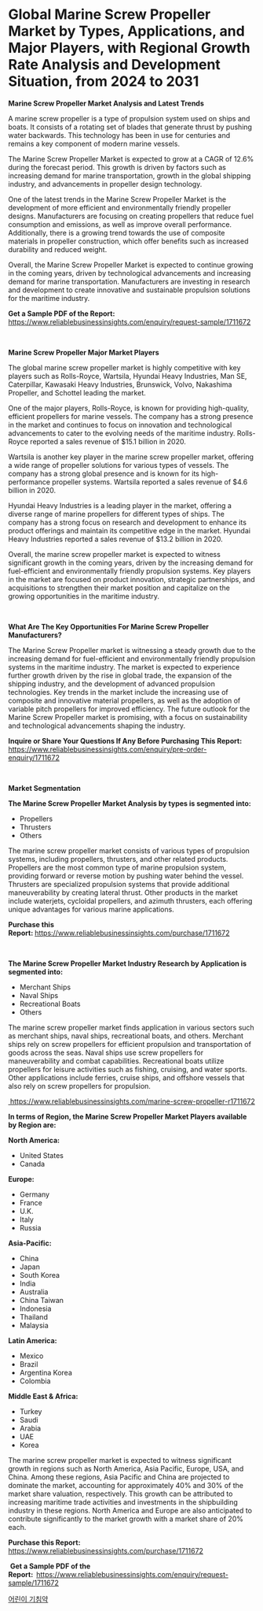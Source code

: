<p><h1>Global Marine Screw Propeller Market by Types, Applications, and Major Players, with Regional Growth Rate Analysis and Development Situation, from 2024 to 2031</h1></p><p><strong>Marine Screw Propeller Market Analysis and Latest Trends</strong></p>
<p><p>A marine screw propeller is a type of propulsion system used on ships and boats. It consists of a rotating set of blades that generate thrust by pushing water backwards. This technology has been in use for centuries and remains a key component of modern marine vessels.</p><p>The Marine Screw Propeller Market is expected to grow at a CAGR of 12.6% during the forecast period. This growth is driven by factors such as increasing demand for marine transportation, growth in the global shipping industry, and advancements in propeller design technology.</p><p>One of the latest trends in the Marine Screw Propeller Market is the development of more efficient and environmentally friendly propeller designs. Manufacturers are focusing on creating propellers that reduce fuel consumption and emissions, as well as improve overall performance. Additionally, there is a growing trend towards the use of composite materials in propeller construction, which offer benefits such as increased durability and reduced weight.</p><p>Overall, the Marine Screw Propeller Market is expected to continue growing in the coming years, driven by technological advancements and increasing demand for marine transportation. Manufacturers are investing in research and development to create innovative and sustainable propulsion solutions for the maritime industry.</p></p>
<p><strong>Get a Sample PDF of the Report:&nbsp;</strong> <a href="https://www.reliablebusinessinsights.com/enquiry/request-sample/1711672">https://www.reliablebusinessinsights.com/enquiry/request-sample/1711672</a></p>
<p>&nbsp;</p>
<p><strong>Marine Screw Propeller Major Market Players</strong></p>
<p><p>The global marine screw propeller market is highly competitive with key players such as Rolls-Royce, Wartsila, Hyundai Heavy Industries, Man SE, Caterpillar, Kawasaki Heavy Industries, Brunswick, Volvo, Nakashima Propeller, and Schottel leading the market. </p><p>One of the major players, Rolls-Royce, is known for providing high-quality, efficient propellers for marine vessels. The company has a strong presence in the market and continues to focus on innovation and technological advancements to cater to the evolving needs of the maritime industry. Rolls-Royce reported a sales revenue of $15.1 billion in 2020.</p><p>Wartsila is another key player in the marine screw propeller market, offering a wide range of propeller solutions for various types of vessels. The company has a strong global presence and is known for its high-performance propeller systems. Wartsila reported a sales revenue of $4.6 billion in 2020.</p><p>Hyundai Heavy Industries is a leading player in the market, offering a diverse range of marine propellers for different types of ships. The company has a strong focus on research and development to enhance its product offerings and maintain its competitive edge in the market. Hyundai Heavy Industries reported a sales revenue of $13.2 billion in 2020.</p><p>Overall, the marine screw propeller market is expected to witness significant growth in the coming years, driven by the increasing demand for fuel-efficient and environmentally friendly propulsion systems. Key players in the market are focused on product innovation, strategic partnerships, and acquisitions to strengthen their market position and capitalize on the growing opportunities in the maritime industry.</p></p>
<p>&nbsp;</p>
<p><strong>What Are The Key Opportunities For Marine Screw Propeller Manufacturers?</strong></p>
<p><p>The Marine Screw Propeller market is witnessing a steady growth due to the increasing demand for fuel-efficient and environmentally friendly propulsion systems in the maritime industry. The market is expected to experience further growth driven by the rise in global trade, the expansion of the shipping industry, and the development of advanced propulsion technologies. Key trends in the market include the increasing use of composite and innovative material propellers, as well as the adoption of variable pitch propellers for improved efficiency. The future outlook for the Marine Screw Propeller market is promising, with a focus on sustainability and technological advancements shaping the industry.</p></p>
<p><strong>Inquire or Share Your Questions If Any Before Purchasing This Report:</strong> <a href="https://www.reliablebusinessinsights.com/enquiry/pre-order-enquiry/1711672">https://www.reliablebusinessinsights.com/enquiry/pre-order-enquiry/1711672</a></p>
<p>&nbsp;</p>
<p><strong>Market Segmentation</strong></p>
<p><strong>The Marine Screw Propeller Market Analysis by types is segmented into:</strong></p>
<p><ul><li>Propellers</li><li>Thrusters</li><li>Others</li></ul></p>
<p><p>The marine screw propeller market consists of various types of propulsion systems, including propellers, thrusters, and other related products. Propellers are the most common type of marine propulsion system, providing forward or reverse motion by pushing water behind the vessel. Thrusters are specialized propulsion systems that provide additional maneuverability by creating lateral thrust. Other products in the market include waterjets, cycloidal propellers, and azimuth thrusters, each offering unique advantages for various marine applications.</p></p>
<p><strong>Purchase this Report:&nbsp;</strong><a href="https://www.reliablebusinessinsights.com/purchase/1711672">https://www.reliablebusinessinsights.com/purchase/1711672</a></p>
<p>&nbsp;</p>
<p><strong>The Marine Screw Propeller Market Industry Research by Application is segmented into:</strong></p>
<p><ul><li>Merchant Ships</li><li>Naval Ships</li><li>Recreational Boats</li><li>Others</li></ul></p>
<p><p>The marine screw propeller market finds application in various sectors such as merchant ships, naval ships, recreational boats, and others. Merchant ships rely on screw propellers for efficient propulsion and transportation of goods across the seas. Naval ships use screw propellers for maneuverability and combat capabilities. Recreational boats utilize propellers for leisure activities such as fishing, cruising, and water sports. Other applications include ferries, cruise ships, and offshore vessels that also rely on screw propellers for propulsion.</p></p>
<p><a href="https://www.reliablebusinessinsights.com/marine-screw-propeller-r1711672">&nbsp;https://www.reliablebusinessinsights.com/marine-screw-propeller-r1711672</a></p>
<p><strong>In terms of Region, the Marine Screw Propeller Market Players available by Region are:</strong></p>
<p>
    <p> <strong> North America: </strong>
        <ul>
            <li>United States</li>
            <li>Canada</li>
        </ul>
        </p> 
    <p> <strong> Europe: </strong>
        <ul>
            <li>Germany</li>
            <li>France</li>
            <li>U.K.</li>
            <li>Italy</li>
            <li>Russia</li>
        </ul>
        </p> 
    <p> <strong> Asia-Pacific: </strong>
        <ul>
            <li>China</li>
            <li>Japan</li>
            <li>South Korea</li>
            <li>India</li>
            <li>Australia</li>
            <li>China Taiwan</li>
            <li>Indonesia</li>
            <li>Thailand</li>
            <li>Malaysia</li>
        </ul>
        </p> 
    <p> <strong> Latin America: </strong>
        <ul>
            <li>Mexico</li>
            <li>Brazil</li>
            <li>Argentina Korea</li>
            <li>Colombia</li>
        </ul>
        </p> 
    <p> <strong> Middle East & Africa: </strong>
        <ul>
            <li>Turkey</li>
            <li>Saudi</li>
            <li>Arabia</li>
            <li>UAE</li>
            <li>Korea</li>
        </ul>
    </p>
    </p>
<p><p>The marine screw propeller market is expected to witness significant growth in regions such as North America, Asia Pacific, Europe, USA, and China. Among these regions, Asia Pacific and China are projected to dominate the market, accounting for approximately 40% and 30% of the market share valuation, respectively. This growth can be attributed to increasing maritime trade activities and investments in the shipbuilding industry in these regions. North America and Europe are also anticipated to contribute significantly to the market growth with a market share of 20% each.</p></p>
<p><strong>Purchase this Report: </strong><a href="https://www.reliablebusinessinsights.com/purchase/1711672">https://www.reliablebusinessinsights.com/purchase/1711672</a></p>
<p>&nbsp;<strong>Get a Sample PDF of the Report:&nbsp;&nbsp;</strong><a href="https://www.reliablebusinessinsights.com/enquiry/request-sample/1711672">https://www.reliablebusinessinsights.com/enquiry/request-sample/1711672</a></p>
<p><strong></strong></p>
<p><p><a href="https://github.com/victorsharp87978/Market-Research-Report-List-1/blob/main/5765688172133.md">어린이 기침약</a></p></p>